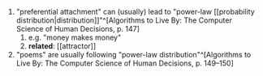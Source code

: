 1. "preferential attachment" can (usually) lead to "power-law [[probability distribution|distribution]]"^[Algorithms to Live By: The Computer Science of Human Decisions, p. 147]
	1. e.g. "money makes money"
	2. **related**: [[attractor]]
2. "poems" are usually following "power-law distribution"^[Algorithms to Live By: The Computer Science of Human Decisions, p. 149–150]